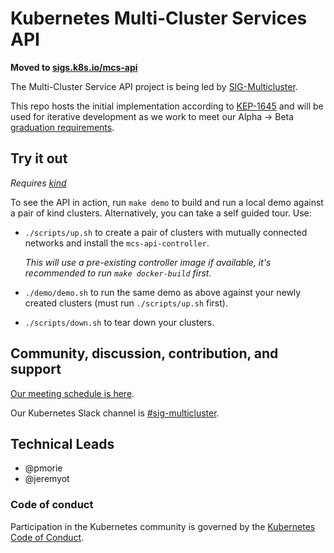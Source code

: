 # Kubernetes Multi-Cluster Services API

**Moved to [sigs.k8s.io/mcs-api](http://sigs.k8s.io/mcs-api)**

The Multi-Cluster Service API project is being led by [SIG-Multicluster][sig-mc].

This repo hosts the initial implementation according to [KEP-1645][kep] and will
be used for iterative development as we work to meet our Alpha -> Beta
[graduation requirements][grad-reqs].

[sig-mc]: https://github.com/kubernetes/community/tree/master/sig-multicluster
[kep]: https://github.com/kubernetes/enhancements/tree/master/keps/sig-multicluster/1645-multi-cluster-services-api
[grad-reqs]: https://github.com/kubernetes/enhancements/tree/master/keps/sig-multicluster/1645-multi-cluster-services-api#alpha---beta-graduation

## Try it out

_Requires [kind](http://kind.sigs.k8s.io)_

To see the API in action, run `make demo` to build and run a local demo against
a pair of kind clusters. Alternatively, you can take a self guided tour. Use:

- `./scripts/up.sh` to create a pair of clusters with mutually connected networks
  and install the `mcs-api-controller`.

  _This will use a pre-existing controller image if available, it's recommended
  to run `make docker-build` first._
- `./demo/demo.sh` to run the same demo as above against your newly created
  clusters (must run `./scripts/up.sh` first).
- `./scripts/down.sh` to tear down your clusters.

## Community, discussion, contribution, and support

[Our meeting schedule is here][cm].

[cm]: https://github.com/kubernetes/community/tree/master/sig-multicluster#meetings

Our Kubernetes Slack channel is [#sig-multicluster](https://kubernetes.slack.com/messages/sig-multicluster).

## Technical Leads

- @pmorie
- @jeremyot

### Code of conduct

Participation in the Kubernetes community is governed by the [Kubernetes Code of Conduct](code-of-conduct.md).
